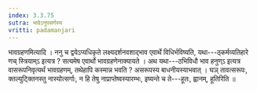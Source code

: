 ```yaml
---
index: 3.3.75
sutra: भावेऽनुपसर्गस्य
vritti: padamanjari
---
```


 भावग्रहणमित्यादि । ननु च द्वयेऽप्यधिकृते लक्ष्यदर्शनवशाद्भाव एवार्थे विधिर्भविष्यति, यथा---ठ्कर्मव्यतिहारे णच् स्त्रियाम्ऽ इत्यत्र ? सत्यमेष एवार्थो भावग्रहणेनाक्यायते । अथ यथा---ठभिविधौ भाव हनुण्ऽ इत्यत्र वासरूपनिवृत्यर्थं भावग्रहणम्, तथेहापि कस्मान्न भवति ? असरूपस्य बाधनीयस्याभवात् । घञ् तावत्सरूपः, क्तल्युट्क्तिनस्तु नास्योत्सर्गाः, न हि तेषु नाप्राप्तेष्वस्यारम्भः, इष्यन्ते च ते---हूतः, ह्वानम्, हूतिरिति ॥